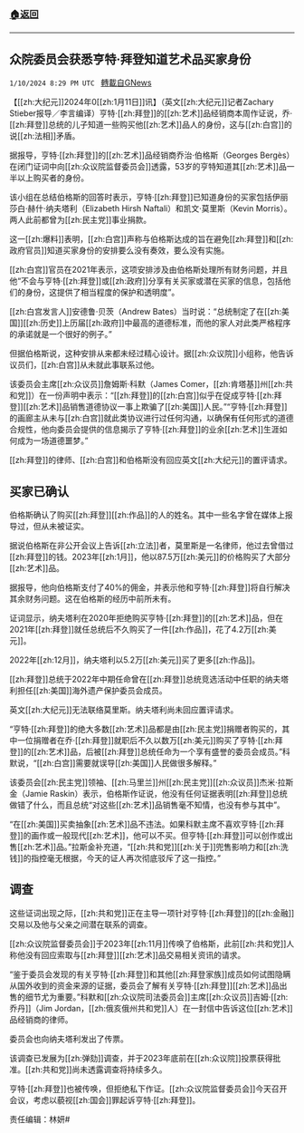 ###  [:house:返回](README.md)
---


## 众院委员会获悉亨特‧拜登知道艺术品买家身份
`1/10/2024 8:29 PM UTC ` [轉載自GNews](https://gnews.org/articles/2206083)

【[[zh:大纪元]]2024年0[[zh:1月11日]]讯】（英文[[zh:大纪元]]记者Zachary Stieber报导／李言编译）亨特‧[[zh:拜登]]的[[zh:艺术]]品经销商本周作证说，乔‧[[zh:拜登]]总统的儿子知道一些购买他[[zh:艺术]]品人的身份，这与[[zh:白宫]]的说[[zh:法相]]矛盾。

据报导，亨特‧[[zh:拜登]]的[[zh:艺术]]品经销商乔治‧伯格斯（Georges Bergès）在闭门证词中向[[zh:众议院监督委员会]]透露，53岁的亨特知道其[[zh:艺术]]品一半以上购买者的身份。

该小组在总结伯格斯的回答时表示，亨特‧[[zh:拜登]]已知道身份的买家包括伊丽莎白‧赫什‧纳夫塔利（Elizabeth Hirsh Naftali）和凯文‧莫里斯（Kevin Morris）。两人此前都曾为[[zh:民主党]]事业捐款。

这一[[zh:爆料]]表明，[[zh:白宫]]声称与伯格斯达成的旨在避免[[zh:拜登]]和[[zh:政府官员]]知道买家身份的安排要么没有奏效，要么没有实施。

[[zh:白宫]]官员在2021年表示，这项安排涉及由伯格斯处理所有财务问题，并且他“不会与亨特‧[[zh:拜登]]或[[zh:政府]]分享有关买家或潜在买家的信息，包括他们的身份，这提供了相当程度的保护和透明度”。

[[zh:白宫发言人]]安德鲁‧贝茨（Andrew Bates）当时说：“总统制定了在[[zh:美国]][[zh:历史]]上历届[[zh:政府]]中最高的道德标准，而他的家人对此类严格程序的承诺就是一个很好的例子。”

但据伯格斯说，这种安排从来都未经过精心设计。据[[zh:众议院]]小组称，他告诉议员们，[[zh:白宫]]从未就此事联系过他。

该委员会主席[[zh:众议员]]詹姆斯‧科默（James Comer，[[zh:肯塔基]]州[[zh:共和党]]）在一份声明中表示：“[[zh:拜登]]的[[zh:白宫]]似乎在促成亨特‧[[zh:拜登]][[zh:艺术]]品销售道德协议一事上欺骗了[[zh:美国]]人民。”“亨特‧[[zh:拜登]]的画廊主从未与[[zh:白宫]]就此类协议进行过任何沟通，以确保有任何形式的道德合规性，他向委员会提供的信息揭示了亨特‧[[zh:拜登]]的业余[[zh:艺术]]生涯如何成为一场道德噩梦。”

[[zh:拜登]]的律师、[[zh:白宫]]和伯格斯没有回应英文[[zh:大纪元]]的置评请求。

## 买家已确认

伯格斯确认了购买[[zh:拜登]][[zh:作品]]的人的姓名。其中一些名字曾在媒体上报导过，但从未被证实。

据说伯格斯在非公开会议上告诉[[zh:立法]]者，莫里斯是一名律师，他过去曾借过[[zh:拜登]]的钱。2023年[[zh:1月]]，他以87.5万[[zh:美元]]的价格购买了大部分[[zh:艺术]]品。

据报导，他向伯格斯支付了40%的佣金，并表示他和亨特‧[[zh:拜登]]将自行解决其余财务问题。这在伯格斯的经历中前所未有。

证词显示，纳夫塔利在2020年拒绝购买亨特‧[[zh:拜登]]的[[zh:艺术]]品，但在2021年[[zh:拜登]]就任总统后不久购买了一件[[zh:作品]]，花了4.2万[[zh:美元]]。

2022年[[zh:12月]]，纳夫塔利以5.2万[[zh:美元]]买了更多[[zh:作品]]。

[[zh:拜登]]总统于2022年中期任命曾在[[zh:拜登]]总统竞选活动中任职的纳夫塔利担任[[zh:美国]]海外遗产保护委员会成员。

英文[[zh:大纪元]]无法联络莫里斯。纳夫塔利尚未回应置评请求。

“亨特‧[[zh:拜登]]的绝大多数[[zh:艺术]]品都是由[[zh:民主党]]捐赠者购买的，其中一位捐赠者在乔‧[[zh:拜登]]就职后不久以数万[[zh:美元]]购买了亨特‧[[zh:拜登]]的[[zh:艺术]]品，后被[[zh:拜登]]总统任命为一个享有盛誉的委员会成员。”科默说，“[[zh:白宫]]需要就误导[[zh:美国]]人民做很多解释。”

该委员会[[zh:民主党]]领袖、[[zh:马里兰]]州[[zh:民主党]][[zh:众议员]]杰米‧拉斯金（Jamie Raskin）表示，伯格斯作证说，他没有任何证据表明[[zh:拜登]]总统做错了什么，而且总统“对这些[[zh:艺术]]品销售毫不知情，也没有参与其中”。

“在[[zh:美国]]买卖抽象[[zh:艺术]]品不违法。如果科默主席不喜欢亨特‧[[zh:拜登]]的画作或一般现代[[zh:艺术]]，他可以不买。但亨特‧[[zh:拜登]]可以创作或出售[[zh:艺术]]品。”拉斯金补充道，“[[zh:共和党]][[zh:关于]]兜售影响力和[[zh:洗钱]]的指控毫无根据，今天的证人再次彻底驳斥了这一指控。”

## 调查

这些证词出现之际，[[zh:共和党]]正在主导一项针对亨特‧[[zh:拜登]]的[[zh:金融]]交易以及他与父亲之间潜在联系的调查。

[[zh:众议院监督委员会]]于2023年[[zh:11月]]传唤了伯格斯，此前[[zh:共和党]]人称他没有回应索取与[[zh:拜登]][[zh:艺术]]品交易相关资讯的请求。

“鉴于委员会发现的有关亨特‧[[zh:拜登]]和其他[[zh:拜登家族]]成员如何试图隐瞒从国外收到的资金来源的证据，委员会了解有关亨特‧[[zh:拜登]][[zh:艺术]]品出售的细节尤为重要。”科默和[[zh:众议院司法委员会]]主席[[zh:众议员]]吉姆‧[[zh:乔丹]]（Jim Jordan，[[zh:俄亥俄州共和党]]人）在一封信中告诉这位[[zh:艺术]]品经销商的律师。

委员会也向纳夫塔利发出了传票。

该调查已发展为[[zh:弹劾]]调查，并于2023年底前在[[zh:众议院]]投票获得批准。[[zh:共和党]]尚未透露调查将持续多久。

亨特‧[[zh:拜登]]也被传唤，但拒绝私下作证。[[zh:众议院监督委员会]]今天召开会议，考虑以藐视[[zh:国会]]罪起诉亨特‧[[zh:拜登]]。

责任编辑：林妍#
